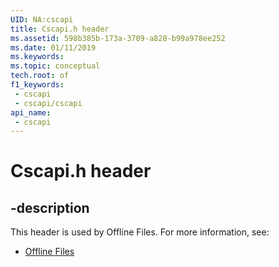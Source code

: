 ```yaml
---
UID: NA:cscapi
title: Cscapi.h header
ms.assetid: 598b385b-173a-3709-a828-b99a978ee252
ms.date: 01/11/2019
ms.keywords: 
ms.topic: conceptual
tech.root: of
f1_keywords:
 - cscapi
 - cscapi/cscapi
api_name:
 - cscapi
---
```


# Cscapi.h header


## -description

This header is used by Offline Files. For more information, see:

- [Offline Files](../_of/index.md)

